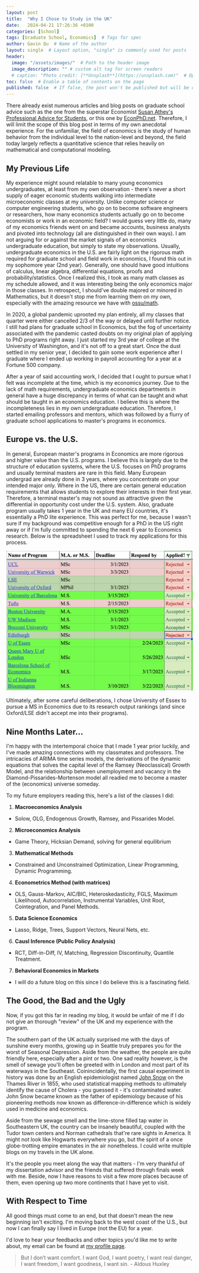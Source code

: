 ```yaml
---
layout: post
title:  "Why I Chose to Study in the UK"
date:   2024-04-21 17:26:36 +0100
categories: [School]
tags: [Graduate School, Economics]  # Tags for spec
author: Gavin Qu  # Name of the author
layout: single  # Layout option, "single" is commonly used for posts
header:
  image: "/assets/images/"  # Path to the header image
  image_description: "" # custom alt tag for screen readers
  # caption: "Photo credit: [**Unsplash**](https://unsplash.com)"  # Optional caption for the header image
toc: false  # Enable a table of contents on the page
published: false  # If false, the post won't be published but will be drafted
---
```

There already exist numerous articles and blog posts on graduate school advice such as the one from the superstar Economist [Susan Athey's Professional Advice for Students](https://gsb-faculty.stanford.edu/susan-athey/professional-advice/), or this one by [EconPhD.net](https://econphd.econwiki.com/guide.htm). Therefore, I will limit the scope of this blog post in terms of my own anecdotal experience. For the unfamiliar, the field of economics is the study of human behavior from the individual level to the nation-level and beyond, the field today largely reflects a quantitative science that relies heavily on mathematical and computational modeling. 

## My Previous Life
My experience might sound relatable to many young economics undergraduates, at least from my own observation - there's never a short supply of eager economic students walking into intermediate microeconomic classes at my university. Unlike computer science or computer engineering students, who go on to become software engineers or researchers, how many economics students actually go on to become economists or work in an economic field? I would guess very little do, many of my economics friends went on and became accounts, business analysts and pivoted into technology (all are distinguished in their own ways). I am not arguing for or against the market signals of an economics undergraduate education, but simply to state my observations. Usually, undergraduate economics in the U.S. are fairly light on the rigorous math required for graduate school and field work in economics, I found this out in my sophomore year (2nd year). Generally, one should have good intuitions of calculus, linear algebra, differential equations, proofs and probability/statistics. Once I realized this, I took as many math classes as my schedule allowed, and it was interesting being the only economics major in those classes. In retrospect, I should've double majored or minored in Mathematics, but it doesn't stop me from learning them on my own, especially with the amazing resource we have with [ossu/math](https://github.com/ossu/math). 

In 2020, a global pandemic uprooted my plan entirely, all my classes that quarter were either cancelled 2/3 of the way or delayed until further notice. I still had plans for graduate school in Economics, but the fog of uncertainty associated with the pandemic casted doubts on my original plan of applying to PhD programs right away. I just started my 3rd year of college at the University of Washington, and it's not off to a great start. Once the dust settled in my senior year, I decided to gain some work experience after I graduate where I ended up working in payroll accounting for a year at a Fortune 500 company. 

After a year of said accounting work, I decided that I ought to pursue what I felt was incomplete at the time, which is my economics journey. Due to the lack of math requirements, undergraduate economics departments in general have a huge discrepancy in terms of what can be taught and what should be taught in an economics education. I believe this is where the incompleteness lies in my own undergraduate education. Therefore, I started emailing professors and mentors, which was followed by a flurry of graduate school applications to master's programs in economics. 

## Europe vs. the U.S. 
In general, European master's programs in Economics are more rigorous and higher value than the U.S. programs. I believe this is largely due to the structure of education systems, where the U.S. focuses on PhD programs and usually terminal masters are rare in this field. Many European undergrad are already done in 3 years, where you concentrate on your intended major only. Where in the US, there are certain general education requirements that allows students to explore their interests in their first year. Therefore, a terminal master's may not sound as attractive given the differential in opportunity cost under the U.S. system. Also, graduate program usually takes 1 year in the UK and many EU countries, it's essentially a PhD lite experience. This was perfect for me, because I wasn't sure if my background was competitive enough for a PhD in the US right away or if I'm fully committed to spending the next 6 year to Economics research. Below is the spreadsheet I used to track my applications for this process. 

![My Application Spreadsheet](/assets/images/schooltracking.png)

Ultimately, after some careful deliberations, I chose University of Essex to pursue a MS in Economics due to its research output rankings (and since Oxford/LSE didn't accept me into their programs). 

## Nine Months Later... 
I'm happy with the intertemporal choice that I made 1 year prior luckily, and I've made amazing connections with my classmates and professors. The intricacies of ARIMA time series models, the derivations of the dynamic equations that solves the capital level of the Ramsey (Neoclassical) Growth Model, and the relationship between unemployment and vacancy in the Diamond-Pissarides-Mortenson model all readied me to become a master of the (economics) universe someday. 

To my future employers reading this, here's a list of the classes I did: 

1. **Macroeconomics Analysis**
  - Solow, OLG, Endogenous Growth, Ramsey, and Pissarides Model. 
2. **Microeconomics Analysis**
  - Game Theory, Hicksian Demand, solving for general equilibrium
3. **Mathematical Methods**
  - Constrained and Unconstrained Optimization, Linear Programming, Dynamic Programming. 
4. **Econometrics Method (with matrices)**
  - OLS, Gauss-Markov, AIC/BIC, Heteroskedasticity, FGLS, Maximum Likelihood, Autocorrelation, Instrumental Variables, Unit Root, Cointegration, and Panel Methods. 
5. **Data Science Economics**
  - Lasso, Ridge, Trees, Support Vectors, Neural Nets, etc. 
6. **Causl Inference (Public Policy Analysis)**
  - RCT, Diff-in-Diff, IV, Matching, Regression Discontinuity, Quantile Treatment. 
7. **Behavioral Economics in Markets**
  - I will do a future blog on this since I do believe this is a fascinating field. 

## The Good, the Bad and the Ugly
Now, if you got this far in reading my blog, it would be unfair of me if I do not give an thorough "review" of the UK and my experience with the program. 

The southern part of the UK actually surprised me with the days of sunshine every months, growing up in Seattle truly prepares you for the worst of Seasonal Depression. Aside from the weather, the people are quite friendly here, especially after a pint or two. One sad reality however, is the smell of sewage you'll often be greeted with in London and most part of its waterways in the Southeast. Coinincidentally, the first causal experiment in history was done by an English  epidemiologist named [John Snow](https://en.wikipedia.org/wiki/John_Snow) on the Thames River in 1855, who used statistical mapping methods to ultimately identify the cause of Cholera - you guessed it - it's contaminated water. John Snow became known as the father of epidemiology because of his pioneering methods now known as difference-in-difference which is widely used in medicine and economics. 

Aside from the sewage smell and the lime-stone filled tap water in Southeastern UK, the country can be insanely beautiful, coupled with the Tudor town centers and Norman cathedrals that're rare sights in America. It might not look like Hogwarts everywhere you go, but the spirit of a once globe-trotting empire emanates in the air nonetheless. I could write multiple blogs on my travels in the UK alone. 

It's the people you meet along the way that matters - I'm very thankful of my dissertation advisor and the friends that suffered through finals week with me. Beside, now I have reasons to visit a few more places because of them, even opening up two more continents that I have yet to visit. 

## With Respect to Time
All good things must come to an end, but that doesn't mean the new beginning isn't exciting. I'm moving back to the west coast of the U.S., but now I can finally say I lived in Europe (not the EU) for a year. 

I'd love to hear your feedbacks and other topics you'd like me to write about, my email can be found at [my profile page](https://gjqu.github.io./about/). 

> But I don’t want comfort. I want God, I want poetry, I want real danger, I want freedom, I want goodness, I want sin. - Aldous Huxley 